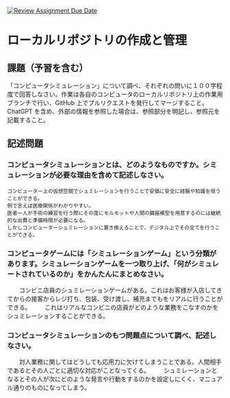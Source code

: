 [![Review Assignment Due Date](https://classroom.github.com/assets/deadline-readme-button-24ddc0f5d75046c5622901739e7c5dd533143b0c8e959d652212380cedb1ea36.svg)](https://classroom.github.com/a/wXVH1iCY)
# ローカルリポジトリの作成と管理

## 課題（予習を含む）

「コンピュータシミュレーション」について調べ、それぞれの問いに１００字程度で回答しなさい。作業は各自のコンピュータのローカルリポジトリ上の作業用ブランチで行い、GitHub 上でプルリクエストを発行してマージすること。ChatGPT を含め、外部の情報を参照した場合は、参照部分を明記し、参照元を記載すること。

## 記述問題

### コンピュータシミュレーションとは、どのようなものですか。シミュレーションが必要な理由を含めて記述しなさい。
    コンピューター上の仮想空間でシュミレーションを行うことで安価に安全に経験や知識を培うことができる。
    例で言えば医療関係がわかりやすい。
    医者一人が手術の練習を行う際にその度にモルモットや人間の臓器模型を用意するのには継続的な出費と準備時間が必要になる。
    しかしコンピューターシュミレーションに置き換えることで、デジタル上でその全てを行うことができる。

### コンピュータゲームには「シミュレーションゲーム」という分類があります。シミュレーションゲームを一つ取り上げ、「何がシミュレートされているのか」をかんたんにまとめなさい。
　　コンビニ店員のシュミレーションゲームがある。これはお客様が入店してきてからの接客からレジ打ち、包装、受け渡し、補充までもをリアルに行うことができる。
　　これはリアルなコンビニの店員がどのような業務をこなすのかをシュミレーションすることができる。
### コンピュータシミュレーションのもつ問題点について調べ、記述しなさい。
　　対人業務に関してはどうしても応用力に欠けてしまうことである。人間相手であるとその人ごとに適切な対応がことなってくる。
　　シュミレーションとなるとその人が次にどのような発言や行動をするのかを設定しにくく、マニュアル通りのものになってしまう。
